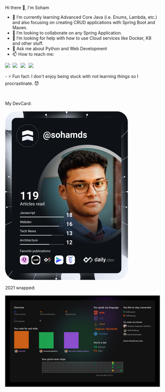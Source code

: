Hi there 👋, I'm Soham


- 🌱 I’m currently learning Advanced Core Java (i.e. Enums, Lambda, etc.) and also focusing on creating CRUD applications with Spring Boot and Maven.
- 👯 I’m looking to collaborate on any Spring Application.
- 🤔 I’m looking for help with how to use Cloud services like Docker, K8 and other stuff.
- 💬 Ask me about Python and Web Development
- 📫 How to reach me: 
<a href="https://www.linkedin.com/in/sohamds/">
  <img align="left" width="24px" src="https://cdn.jsdelivr.net/npm/simple-icons@v3/icons/linkedin.svg"  />
</a>
<a href="https://twitter.com/sohamds">
  <img align="left" width="26px" src="https://cdn.jsdelivr.net/npm/simple-icons@v3/icons/twitter.svg" />
</a>
<a href="mailto:sohamds100@gmail.com">
  <img align="left" width="26px" src="https://cdn.jsdelivr.net/npm/simple-icons@v3/icons/gmail.svg" />
</a>
<a href="https://dev.to/sohamds1">
  <img align="left" width="26px" src="https://cdn.jsdelivr.net/npm/simple-icons@v3/icons/medium.svg" />
</a>

<p></p>
<br><br>
- ⚡ Fun fact: I don't enjoy being stuck with not learning things so I procrastinate. 😈 

<br><br>
My DevCard:
<br><br>
<a href="https://app.daily.dev/sohamds"><img src="https://github.com/sohamds1/sohamds1/blob/main/devcard.svg" width="400" alt="Soham's Dev Card"/></a>

2021 wrapped: <br><br>
<a href="https://sohamds1.wrapped.run"><img src="https://github.com/sohamds1/sohamds1/blob/main/wrapped.png" width="900" alt="Soham's 2021 wrapped"/></a>
